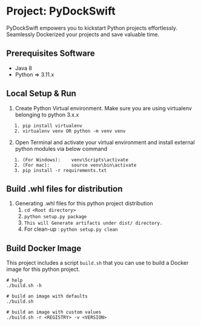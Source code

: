# Project: PyDockSwift
PyDockSwift empowers you to kickstart Python projects effortlessly. Seamlessly Dockerized your projects and save valuable time.

## Prerequisites Software
* Java 8
* Python => 3.11.x 

## Local Setup & Run
1. Create Python Virtual environment. Make sure you are using virtualenv belonging to python 3.x.x
``` 
   1. pip install virtualenv
   2. virtualenv venv OR python -m venv venv
```
2. Open Terminal and activate your virtual environment and install external python modules via below command
```
   1. (For Windows):    venv\Scripts\activate
   2. (For mac):        source venv\bin\activate
   3. pip install -r requirements.txt
```
## Build .whl files for distribution
1. Generating .whl files for this python project distribution
   1. `cd <Root directory>`
   2. `python setup.py package`
   3. `This will Generate artifacts under dist/ directory.`
   4. For clean-up : `python setup.py clean` 

## Build Docker Image

This project includes a script `build.sh` that you can use to build a Docker image for this python project.

```
# help
./build.sh -h

# build an image with defaults
./build.sh

# build an image with custom values
./build.sh -r <REGISTRY> -v <VERSION>
```

